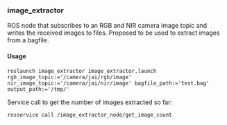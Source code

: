 ### image\_extractor

ROS node that subscribes to an RGB and NIR camera image topic and writes the received images to files. Proposed to be used to extract images from a bagfile.

#### Usage

```
roslaunch image_extractor image_extractor.launch rgb_image_topic:='/camera/jai/rgb/image' nir_image_topic:='/camera/jai/nir/image' bagfile_path:='test.bag' output_path:='/tmp/'
```

Service call to get the number of images extracted so far:

```
rosservice call /image_extractor_node/get_image_count
```

